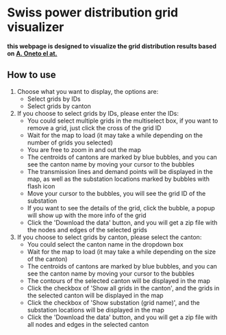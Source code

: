 # Swiss power distribution grid visualizer
**this webpage is designed to visualize the grid distribution results based on [A. Oneto el at.](https://www.techrxiv.org/doi/full/10.36227/techrxiv.24607662.v1)**

## How to use
1. Choose what you want to display, the options are:
    - Select grids by IDs
    - Select grids by canton
2. If you choose to select grids by IDs, please enter the IDs:
    - You could select multiple grids in the multiselect box, if you want to remove a grid, just click the cross of the grid ID
    - Wait for the map to load (it may take a while depending on the number of grids you selected)
    - You are free to zoom in and out the map
    - The centroids of cantons are marked by blue bubbles, and you can see the canton name by moving your cursor to the bubbles
    - The transmission lines and demand points will be displayed in the map, as well as the substation locations marked by bubbles with flash icon
    - Move your cursor to the bubbles, you will see the grid ID of the substation
    - If you want to see the details of the grid, click the bubble, a popup will show up with the more info of the grid
    - Click the 'Download the data' button, and you will get a zip file with the nodes and edges of the selected grids
3. If you choose to select grids by canton, please select the canton:
    - You could select the canton name in the dropdown box
    - Wait for the map to load (it may take a while depending on the size of the canton)
    - The centroids of cantons are marked by blue bubbles, and you can see the canton name by moving your cursor to the bubbles
    - The contours of the selected canton will be displayed in the map
    - Click the checkbox of 'Show all grids in the canton', and the grids in the selected canton will be displayed in the map
    - Click the checkbox of 'Show substation (grid name)', and the substation locations will be displayed in the map
    - Click the 'Download the data' button, and you will get a zip file with all nodes and edges in the selected canton